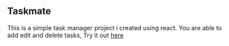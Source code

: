 ## Taskmate

This is a simple task manager project i created using react. You are able to add edit and delete tasks, Try it out [here](https://chaseswedlo.github.io/taskmate/)